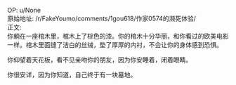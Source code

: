 
OP: u/None  
原始地址: /r/FakeYoumo/comments/1gou618/作家0574的濒死体验/  
正文:  
你躺在一座棺木里，棺木上了棕色的漆。你的棺木十分华丽，和你看过的欧美电影一样。棺木里面缝了洁白的丝绒，垫了厚厚的内衬，不会让你的身体感到恐惧。  

你仰望着天花板，看不见亲吻你的朋友，因为你安睡着，闭着眼睛。  

你很安详，因为你知道，自己终于有一块墓地。  
